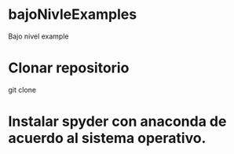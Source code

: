 # bajoNivleExamples
Bajo nivel example 
# Clonar repositorio
git clone
# Instalar spyder con anaconda de acuerdo al sistema operativo.
